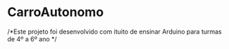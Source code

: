 # CarroAutonomo 

/*Este projeto foi desenvolvido com ituito de ensinar Arduino para turmas de 4º a 6º ano */

